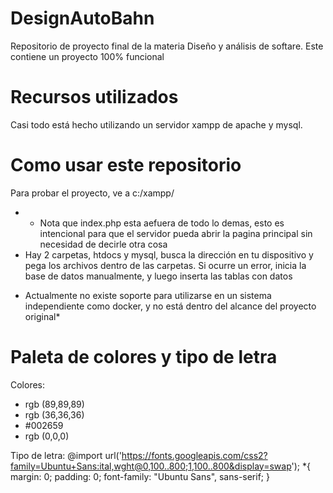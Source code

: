 # DesignAutoBahn
Repositorio de proyecto final de la materia Diseño y análisis de softare. Este contiene un proyecto 100% funcional
# Recursos utilizados

Casi todo está hecho utilizando un servidor xampp de apache y mysql.

# Como usar este repositorio

Para probar el proyecto, ve a c:/xampp/
- * Nota que index.php esta aefuera de todo lo demas, esto es intencional para que el servidor pueda abrir la pagina principal sin necesidad de decirle otra cosa
- Hay 2 carpetas, htdocs y mysql, busca la dirección en tu dispositivo y pega los archivos dentro de las carpetas. Si ocurre un error, inicia la base de datos manualmente, y luego inserta las tablas con datos

* Actualmente no existe soporte para utilizarse en un sistema independiente como docker, y no está dentro del alcance del proyecto original*

# Paleta de colores y tipo de letra
Colores:
- rgb (89,89,89)
- rgb (36,36,36)
- #002659
- rgb (0,0,0)

Tipo de letra:
@import url('https://fonts.googleapis.com/css2?family=Ubuntu+Sans:ital,wght@0,100..800;1,100..800&display=swap');
*{
    margin: 0;
    padding: 0;
    font-family: "Ubuntu Sans", sans-serif;
}
